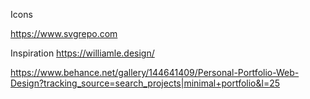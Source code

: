 Icons

https://www.svgrepo.com

Inspiration
https://williamle.design/



https://www.behance.net/gallery/144641409/Personal-Portfolio-Web-Design?tracking_source=search_projects|minimal+portfolio&l=25